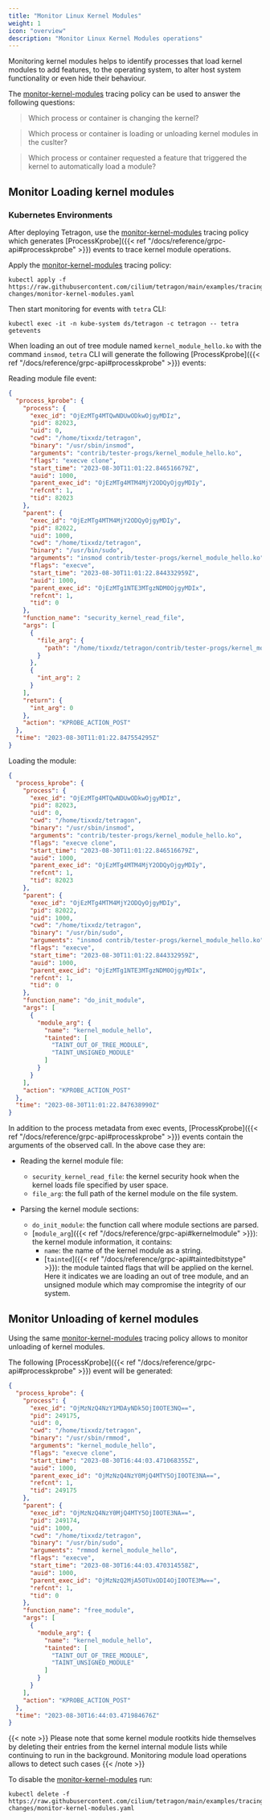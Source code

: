 ```yaml
---
title: "Monitor Linux Kernel Modules"
weight: 1
icon: "overview"
description: "Monitor Linux Kernel Modules operations"
---
```


Monitoring kernel modules helps to identify processes that load kernel modules to add features,
to the operating system, to alter host system functionality or even hide their behaviour.

The [monitor-kernel-modules](https://raw.githubusercontent.com/cilium/tetragon/main/examples/tracingpolicy/host-changes/monitor-kernel-modules.yaml) tracing policy can be used to answer the following questions:

> Which process or container is changing the kernel?

> Which process or container is loading or unloading kernel modules in the cuslter?

> Which process or container requested a feature that triggered the kernel to automatically load a module?

## Monitor Loading kernel modules

### Kubernetes Environments

After deploying Tetragon, use the [monitor-kernel-modules](https://raw.githubusercontent.com/cilium/tetragon/main/examples/tracingpolicy/host-changes/monitor-kernel-modules.yaml) tracing policy which generates [ProcessKprobe]({{< ref "/docs/reference/grpc-api#processkprobe" >}}) events
to trace kernel module operations.

Apply the [monitor-kernel-modules](https://raw.githubusercontent.com/cilium/tetragon/main/examples/tracingpolicy/host-changes/monitor-kernel-modules.yaml) tracing policy:
```shell-session
kubectl apply -f https://raw.githubusercontent.com/cilium/tetragon/main/examples/tracingpolicy/host-changes/monitor-kernel-modules.yaml
```

Then start monitoring for events with `tetra` CLI:
```shell-session
kubectl exec -it -n kube-system ds/tetragon -c tetragon -- tetra getevents
```

When loading an out of tree module named `kernel_module_hello.ko` with the command `insmod`,
`tetra` CLI will generate the following [ProcessKprobe]({{< ref "/docs/reference/grpc-api#processkprobe" >}}) events:

Reading module file event:
```json
{
  "process_kprobe": {
    "process": {
      "exec_id": "OjEzMTg4MTQwNDUwODkwOjgyMDIz",
      "pid": 82023,
      "uid": 0,
      "cwd": "/home/tixxdz/tetragon",
      "binary": "/usr/sbin/insmod",
      "arguments": "contrib/tester-progs/kernel_module_hello.ko",
      "flags": "execve clone",
      "start_time": "2023-08-30T11:01:22.846516679Z",
      "auid": 1000,
      "parent_exec_id": "OjEzMTg4MTM4MjY2ODQyOjgyMDIy",
      "refcnt": 1,
      "tid": 82023
    },
    "parent": {
      "exec_id": "OjEzMTg4MTM4MjY2ODQyOjgyMDIy",
      "pid": 82022,
      "uid": 1000,
      "cwd": "/home/tixxdz/tetragon",
      "binary": "/usr/bin/sudo",
      "arguments": "insmod contrib/tester-progs/kernel_module_hello.ko",
      "flags": "execve",
      "start_time": "2023-08-30T11:01:22.844332959Z",
      "auid": 1000,
      "parent_exec_id": "OjEzMTg1NTE3MTgzNDM0OjgyMDIx",
      "refcnt": 1,
      "tid": 0
    },
    "function_name": "security_kernel_read_file",
    "args": [
      {
        "file_arg": {
          "path": "/home/tixxdz/tetragon/contrib/tester-progs/kernel_module_hello.ko"
        }
      },
      {
        "int_arg": 2
      }
    ],
    "return": {
      "int_arg": 0
    },
    "action": "KPROBE_ACTION_POST"
  },
  "time": "2023-08-30T11:01:22.847554295Z"
}
```

Loading the module:
```json
{
  "process_kprobe": {
    "process": {
      "exec_id": "OjEzMTg4MTQwNDUwODkwOjgyMDIz",
      "pid": 82023,
      "uid": 0,
      "cwd": "/home/tixxdz/tetragon",
      "binary": "/usr/sbin/insmod",
      "arguments": "contrib/tester-progs/kernel_module_hello.ko",
      "flags": "execve clone",
      "start_time": "2023-08-30T11:01:22.846516679Z",
      "auid": 1000,
      "parent_exec_id": "OjEzMTg4MTM4MjY2ODQyOjgyMDIy",
      "refcnt": 1,
      "tid": 82023
    },
    "parent": {
      "exec_id": "OjEzMTg4MTM4MjY2ODQyOjgyMDIy",
      "pid": 82022,
      "uid": 1000,
      "cwd": "/home/tixxdz/tetragon",
      "binary": "/usr/bin/sudo",
      "arguments": "insmod contrib/tester-progs/kernel_module_hello.ko",
      "flags": "execve",
      "start_time": "2023-08-30T11:01:22.844332959Z",
      "auid": 1000,
      "parent_exec_id": "OjEzMTg1NTE3MTgzNDM0OjgyMDIx",
      "refcnt": 1,
      "tid": 0
    },
    "function_name": "do_init_module",
    "args": [
      {
        "module_arg": {
          "name": "kernel_module_hello",
          "tainted": [
            "TAINT_OUT_OF_TREE_MODULE",
            "TAINT_UNSIGNED_MODULE"
          ]
        }
      }
    ],
    "action": "KPROBE_ACTION_POST"
  },
  "time": "2023-08-30T11:01:22.847638990Z"
}
```

In addition to the process metadata from exec events, [ProcessKprobe]({{< ref "/docs/reference/grpc-api#processkprobe" >}}) events contain the arguments of the observed call. In the above case they are:

* Reading the kernel module file:
   - `security_kernel_read_file`: the kernel security hook when the kernel loads file specified by user space.
   - `file_arg`: the full path of the kernel module on the file system.

* Parsing the kernel module sections:
   - `do_init_module`: the function call where module sections are parsed.
   - [`module_arg`]({{< ref "/docs/reference/grpc-api#kernelmodule" >}}): the kernel module information, it contains:
      - `name`: the name of the kernel module as a string.
      - [`tainted`]({{< ref "/docs/reference/grpc-api#taintedbitstype" >}}): the module tainted flags that will be applied on the kernel. Here it indicates we are loading an out of tree module, and an unsigned module which may compromise the integrity of our system.

## Monitor Unloading of kernel modules

Using the same [monitor-kernel-modules](https://raw.githubusercontent.com/cilium/tetragon/main/examples/tracingpolicy/host-changes/monitor-kernel-modules.yaml) tracing policy allows to monitor unloading of kernel modules.

The following [ProcessKprobe]({{< ref "/docs/reference/grpc-api#processkprobe" >}}) event will be generated:

```json
{
  "process_kprobe": {
    "process": {
      "exec_id": "OjMzNzQ4NzY1MDAyNDk5OjI0OTE3NQ==",
      "pid": 249175,
      "uid": 0,
      "cwd": "/home/tixxdz/tetragon",
      "binary": "/usr/sbin/rmmod",
      "arguments": "kernel_module_hello",
      "flags": "execve clone",
      "start_time": "2023-08-30T16:44:03.471068355Z",
      "auid": 1000,
      "parent_exec_id": "OjMzNzQ4NzY0MjQ4MTY5OjI0OTE3NA==",
      "refcnt": 1,
      "tid": 249175
    },
    "parent": {
      "exec_id": "OjMzNzQ4NzY0MjQ4MTY5OjI0OTE3NA==",
      "pid": 249174,
      "uid": 1000,
      "cwd": "/home/tixxdz/tetragon",
      "binary": "/usr/bin/sudo",
      "arguments": "rmmod kernel_module_hello",
      "flags": "execve",
      "start_time": "2023-08-30T16:44:03.470314558Z",
      "auid": 1000,
      "parent_exec_id": "OjMzNzQ2MjA5OTUxODI4OjI0OTE3Mw==",
      "refcnt": 1,
      "tid": 0
    },
    "function_name": "free_module",
    "args": [
      {
        "module_arg": {
          "name": "kernel_module_hello",
          "tainted": [
            "TAINT_OUT_OF_TREE_MODULE",
            "TAINT_UNSIGNED_MODULE"
          ]
        }
      }
    ],
    "action": "KPROBE_ACTION_POST"
  },
  "time": "2023-08-30T16:44:03.471984676Z"
}
```

{{< note >}}
Please note that some kernel module rootkits hide themselves by deleting their
entries from the kernel internal module lists while continuing to run in the background.
Monitoring module load operations allows to detect such cases
{{< /note >}}

To disable the [monitor-kernel-modules](https://raw.githubusercontent.com/cilium/tetragon/main/examples/tracingpolicy/host-changes/monitor-kernel-modules.yaml) run:

```shell-session
kubectl delete -f https://raw.githubusercontent.com/cilium/tetragon/main/examples/tracingpolicy/host-changes/monitor-kernel-modules.yaml
```
